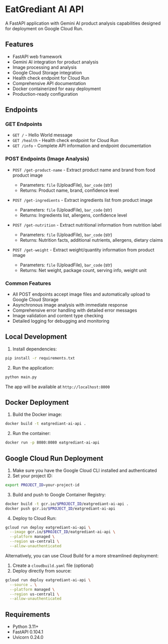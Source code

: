 # EatGrediant AI API

A FastAPI application with Gemini AI product analysis capabilities designed for deployment on Google Cloud Run.

## Features

- FastAPI web framework
- Gemini AI integration for product analysis
- Image processing and analysis
- Google Cloud Storage integration
- Health check endpoint for Cloud Run
- Comprehensive API documentation
- Docker containerized for easy deployment
- Production-ready configuration

## Endpoints

### GET Endpoints
- `GET /` - Hello World message
- `GET /health` - Health check endpoint for Cloud Run
- `GET /info` - Complete API information and endpoint documentation

### POST Endpoints (Image Analysis)
- `POST /get-product-name` - Extract product name and brand from food product image
  - Parameters: `file` (UploadFile), `bar_code` (str)
  - Returns: Product name, brand, confidence level
  
- `POST /get-ingredients` - Extract ingredients list from product image
  - Parameters: `file` (UploadFile), `bar_code` (str)
  - Returns: Ingredients list, allergens, confidence level
  
- `POST /get-nutrition` - Extract nutritional information from nutrition label
  - Parameters: `file` (UploadFile), `bar_code` (str)
  - Returns: Nutrition facts, additional nutrients, allergens, dietary claims
  
- `POST /get-weight` - Extract weight/quantity information from product image
  - Parameters: `file` (UploadFile), `bar_code` (str)
  - Returns: Net weight, package count, serving info, weight unit

### Common Features
- All POST endpoints accept image files and automatically upload to Google Cloud Storage
- Asynchronous image analysis with immediate response
- Comprehensive error handling with detailed error messages
- Image validation and content type checking
- Detailed logging for debugging and monitoring

## Local Development

1. Install dependencies:
```bash
pip install -r requirements.txt
```

2. Run the application:
```bash
python main.py
```

The app will be available at `http://localhost:8000`

## Docker Deployment

1. Build the Docker image:
```bash
docker build -t eatgrediant-ai-api .
```

2. Run the container:
```bash
docker run -p 8080:8080 eatgrediant-ai-api
```

## Google Cloud Run Deployment

1. Make sure you have the Google Cloud CLI installed and authenticated
2. Set your project ID:
```bash
export PROJECT_ID=your-project-id
```

3. Build and push to Google Container Registry:
```bash
docker build -t gcr.io/$PROJECT_ID/eatgrediant-ai-api .
docker push gcr.io/$PROJECT_ID/eatgrediant-ai-api
```

4. Deploy to Cloud Run:
```bash
gcloud run deploy eatgrediant-ai-api \
  --image gcr.io/$PROJECT_ID/eatgrediant-ai-api \
  --platform managed \
  --region us-central1 \
  --allow-unauthenticated
```

Alternatively, you can use Cloud Build for a more streamlined deployment:

1. Create a `cloudbuild.yaml` file (optional)
2. Deploy directly from source:
```bash
gcloud run deploy eatgrediant-ai-api \
  --source . \
  --platform managed \
  --region us-central1 \
  --allow-unauthenticated
```

## Requirements

- Python 3.11+
- FastAPI 0.104.1
- Uvicorn 0.24.0

